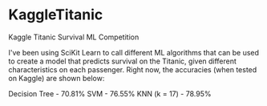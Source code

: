 # KaggleTitanic
Kaggle Titanic Survival ML Competition

I've been using SciKit Learn to call different ML algorithms that can be used to create a model that predicts survival on the Titanic, given different characteristics on each passenger. Right now, the accuracies (when tested on Kaggle) are shown below:

Decision Tree - 70.81%
SVM - 76.55%
KNN (k = 17) - 78.95%
